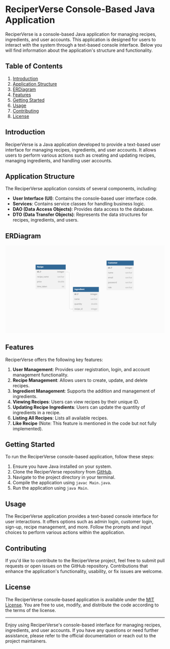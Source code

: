 # ReciperVerse Console-Based Java Application

ReciperVerse is a console-based Java application for managing recipes, ingredients, and user accounts. This application is designed for users to interact with the system through a text-based console interface. Below you will find information about the application's structure and functionality.

## Table of Contents
1. [Introduction](#introduction)
2. [Application Structure](#application-structure)
3. [ERDiagram](#erdiagram)
4. [Features](#features)
5. [Getting Started](#getting-started)
6. [Usage](#usage)
7. [Contributing](#contributing)
8. [License](#license)

## Introduction

ReciperVerse is a Java application developed to provide a text-based user interface for managing recipes, ingredients, and user accounts. It allows users to perform various actions such as creating and updating recipes, managing ingredients, and handling user accounts.

## Application Structure

The ReciperVerse application consists of several components, including:

- **User Interface (UI)**: Contains the console-based user interface code.
- **Services**: Contains service classes for handling business logic.
- **DAO (Data Access Objects)**: Provides data access to the database.
- **DTO (Data Transfer Objects)**: Represents the data structures for recipes, ingredients, and users.

## ERDiagram
![ER-Diagram](https://github.com/AK016/toothsome-downtown-2195-/blob/Review-Day1/ERDiagram.png)


## Features

ReciperVerse offers the following key features:

1. **User Management**: Provides user registration, login, and account management functionality.
2. **Recipe Management**: Allows users to create, update, and delete recipes.
3. **Ingredient Management**: Supports the addition and management of ingredients.
4. **Viewing Recipes**: Users can view recipes by their unique ID.
5. **Updating Recipe Ingredients**: Users can update the quantity of ingredients in a recipe.
6. **Listing All Recipes**: Lists all available recipes.
7. **Like Recipe** (Note: This feature is mentioned in the code but not fully implemented).

## Getting Started

To run the ReciperVerse console-based application, follow these steps:

1. Ensure you have Java installed on your system.
2. Clone the ReciperVerse repository from [GitHub](https://github.com/AK016/toothsome-downtown-2195-.git).
3. Navigate to the project directory in your terminal.
4. Compile the application using `javac Main.java`.
5. Run the application using `java Main`.


## Usage

The ReciperVerse application provides a text-based console interface for user interactions. It offers options such as admin login, customer login, sign-up, recipe management, and more. Follow the prompts and input choices to perform various actions within the application.

## Contributing

If you'd like to contribute to the ReciperVerse project, feel free to submit pull requests or open issues on the GitHub repository. Contributions that enhance the application's functionality, usability, or fix issues are welcome.

## License

The ReciperVerse console-based application is available under the [MIT License](LICENSE). You are free to use, modify, and distribute the code according to the terms of the license.

---

Enjoy using ReciperVerse's console-based interface for managing recipes, ingredients, and user accounts. If you have any questions or need further assistance, please refer to the official documentation or reach out to the project maintainers.
